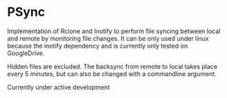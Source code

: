# PSync
Implementation of Rclone and Inotify to perform file syncing between local and remote by monitoring file changes. 
It can be only used under linux because the inotify dependency and is currently only tested on GoogleDrive. 

Hidden files are excluded. The backsync from remote to local takes place every 5 minutes, but can also be changed with a commandline argument.

Currently under active development
